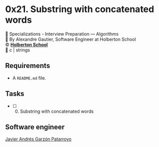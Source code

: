 # 0x21. Substring with concatenated words
:open_file_folder: Specializations - Interview Preparation ― Algorithms  
:bust_in_silhouette: By Alexandre Gautier, Software Engineer at Holberton School  
:copyright: **[Holberton School](https://www.holbertonschool.com/)**  
:bookmark: c | strings

## Requirements
* A ```README.md``` file.

## Tasks
* [ ] 0. Substring with concatenated words

## Software engineer
[Javier Andrés Garzón Patarroyo](https://www.javierandresgp.com)
